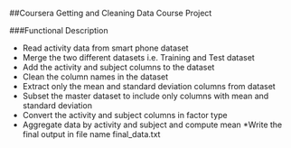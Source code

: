 ##Coursera Getting and Cleaning Data Course Project

###Functional Description

* Read activity data from smart phone dataset
* Merge the two different datasets i.e. Training and Test dataset
* Add the activity and subject columns to the dataset
* Clean the column names in the dataset
* Extract only the mean and standard deviation columns from dataset
* Subset the master dataset to include only columns with mean and standard deviation
* Convert the activity and subject columns in factor type
* Aggregate data by activity and subject and compute mean
*Write the final output in file name final_data.txt
